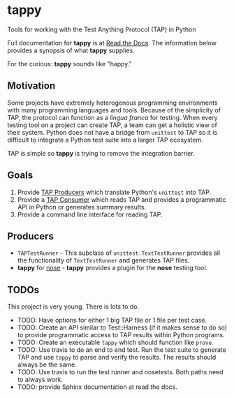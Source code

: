 tappy
=====

Tools for working with the Test Anything Protocol (TAP) in Python

Full documentation for **tappy** is at [Read the Docs][rtd]. The information
below provides a synopsis of what **tappy** supplies.

For the curious: **tappy** sounds like "happy."

Motivation
----------

Some projects have extremely heterogenous programming environments with many
programming languages and tools. Because of the simplicity of TAP, the
protocol can function as a *lingua franca* for testing. When every testing
tool on a project can create TAP, a team can get a holistic view of
their system. Python does not have a bridge from `unittest` to TAP so it is
difficult to integrate a Python test suite into a larger TAP ecosystem.

TAP is simple so **tappy** is trying to remove the integration barrier.

Goals
-----

1.  Provide [TAP Producers][produce] which translate Python's `unittest` into
    TAP.
2.  Provide a [TAP Consumer][consume] which reads TAP and provides a
    programmatic API in Python or generates summary results.
3.  Provide a command line interface for reading TAP.

Producers
---------

*   `TAPTestRunner` - This subclass of `unittest.TextTestRunner` provides all
    the functionality of `TextTestRunner` and generates TAP files.
*   **tappy** for [nose][ns] - **tappy** provides a plugin for the **nose**
    testing tool.

TODOs
-----

This project is very young. There is lots to do.

*   TODO: Have options for either 1 big TAP file or 1 file per test case.
*   TODO: Create an API similar to Test::Harness (if it makes sense to do so) to provide programmatic access to TAP results within Python programs.
*   TODO: Create an executable `tappy` which should function like `prove`.
*   TODO: Use travis to do an end to end test. Run the test suite to generate
    TAP and use `tappy` to parse and verify the results. The results should
    always be the same.
*   TODO: Use travis to run the test runner and nosetests. Both paths need to
    always work.
*   TODO: provide Sphinx documentation at read the docs.

[rtd]: http://tappy.readthedocs.org/en/latest/
[produce]: http://testanything.org/producers.html
[consume]: http://testanything.org/consumers.html
[ns]: https://nose.readthedocs.org/en/latest/
